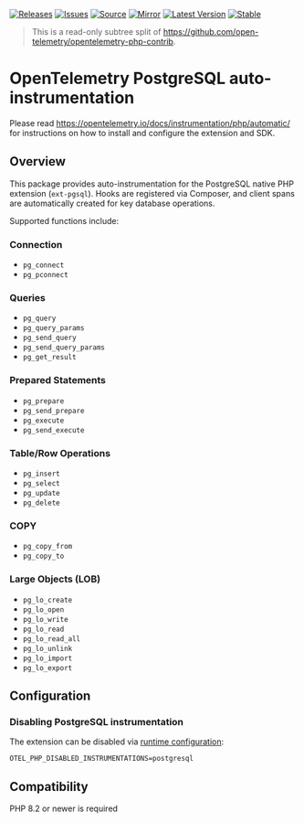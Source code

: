 [![Releases](https://img.shields.io/badge/releases-purple)](https://github.com/open-telemetry/opentelemetry-php-contrib/releases)
[![Issues](https://img.shields.io/badge/issues-pink)](https://github.com/open-telemetry/opentelemetry-php/issues)
[![Source](https://img.shields.io/badge/source-contrib-green)](https://github.com/open-telemetry/opentelemetry-php-contrib/tree/main/src/Instrumentation/PostgreSql)
[![Mirror](https://img.shields.io/badge/mirror-opentelemetry--php--contrib-blue)](https://github.com/open-telemetry/opentelemetry-php-contrib)
[![Latest Version](http://poser.pugx.org/open-telemetry/opentelemetry-auto-postgresql/v/unstable)](https://packagist.org/packages/open-telemetry/opentelemetry-auto-postgresql/)
[![Stable](http://poser.pugx.org/open-telemetry/opentelemetry-auto-postgresql/v/stable)](https://packagist.org/packages/open-telemetry/opentelemetry-auto-postgresql/)

> This is a read-only subtree split of https://github.com/open-telemetry/opentelemetry-php-contrib.

# OpenTelemetry PostgreSQL auto-instrumentation

Please read https://opentelemetry.io/docs/instrumentation/php/automatic/ for instructions on how to
install and configure the extension and SDK.

## Overview

This package provides auto-instrumentation for the PostgreSQL native PHP extension (`ext-pgsql`).
Hooks are registered via Composer, and client spans are automatically created for key database operations.

Supported functions include:

### Connection
- `pg_connect`
- `pg_pconnect`

### Queries
- `pg_query`
- `pg_query_params`
- `pg_send_query`
- `pg_send_query_params`
- `pg_get_result`

### Prepared Statements
- `pg_prepare`
- `pg_send_prepare`
- `pg_execute`
- `pg_send_execute`

### Table/Row Operations
- `pg_insert`
- `pg_select`
- `pg_update`
- `pg_delete`

### COPY
- `pg_copy_from`
- `pg_copy_to`

### Large Objects (LOB)
- `pg_lo_create`
- `pg_lo_open`
- `pg_lo_write`
- `pg_lo_read`
- `pg_lo_read_all`
- `pg_lo_unlink`
- `pg_lo_import`
- `pg_lo_export`


## Configuration

### Disabling PostgreSQL instrumentation

The extension can be disabled via [runtime configuration](https://opentelemetry.io/docs/instrumentation/php/sdk/#configuration):

```shell
OTEL_PHP_DISABLED_INSTRUMENTATIONS=postgresql
```

## Compatibility

PHP 8.2 or newer is required
